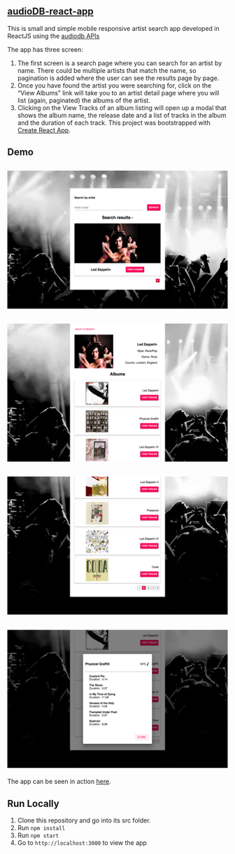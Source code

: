 
[**audioDB-react-app**](https://github.com/rashmiap/audioDB-react-app)
-
This is small and simple mobile responsive artist search app developed in ReactJS using the [audiodb APIs](https://www.theaudiodb.com/api_guide.php)

The app has three screen:
  1) The first screen is a search page where you can search for an artist by name. There
  could be multiple artists that match the name, so pagination is added
  where the user can see the results page by page.
  2) Once you have found the artist you were searching for, click on the “View Albums”
  link will take you to an artist detail page where you will list (again, paginated) the
  albums of the artist.
  3) Clicking on the View Tracks of an album listing will open up a modal that shows the
  album name, the release date and a list of tracks in the album and the duration of
  each track.
This project was bootstrapped with [Create React App](https://github.com/facebookincubator/create-react-app).

Demo
-
![Preview Movie](src/Assets/Previews/artist.png)
-
![Preview Shows](src/Assets/Previews/albums.png)
-
![Preview Saved](src/Assets/Previews/pagination.png)
-
![Preview Details](src/Assets/Previews/modal.png)
-
The app can be seen in action [here](https://audiodb-artist-searchapp.surge.sh/).

**Run Locally**
-
 1.  Clone this repository and go into its src folder.
 2.  Run  `npm install`
 3.  Run  `npm start`
 4.  Go to  `http://localhost:3000`  to view the app
